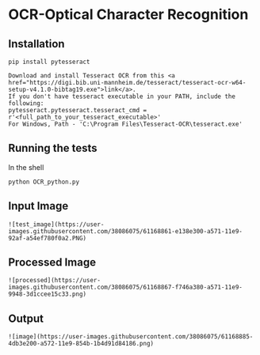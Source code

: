 # OCR-Optical Character Recognition

## Installation
```
pip install pytesseract

Download and install Tesseract OCR from this <a href="https://digi.bib.uni-mannheim.de/tesseract/tesseract-ocr-w64-setup-v4.1.0-bibtag19.exe">link</a>.
If you don't have tesseract executable in your PATH, include the following:
pytesseract.pytesseract.tesseract_cmd = r'<full_path_to_your_tesseract_executable>'
For Windows, Path - 'C:\Program Files\Tesseract-OCR\tesseract.exe'
```

## Running the tests

In the shell
```
python OCR_python.py
```

## Input Image
```
![test_image](https://user-images.githubusercontent.com/38086075/61168861-e138e300-a571-11e9-92af-a54ef780f0a2.PNG)
```

## Processed Image
```
![processed](https://user-images.githubusercontent.com/38086075/61168867-f746a380-a571-11e9-9948-3d1ccee15c33.png)
```

## Output
```
![image](https://user-images.githubusercontent.com/38086075/61168885-4db3e200-a572-11e9-854b-1b4d91d84186.png)
```
